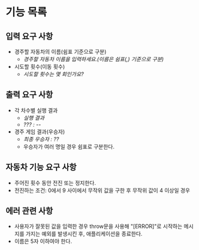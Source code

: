 # 기능 목록

## 입력 요구 사항

- 경주할 자동차의 이름(쉼표 기준으로 구분)
    - *경주할 자동차 이름을 입력하세요.(이름은 쉼표(,) 기준으로 구분)*
- 시도할 횟수(이동 횟수)
    - *시도할 횟수는 몇 회인가요?*

## 출력 요구 사항
- 각 차수별 실행 결과
    - *실행 결과*
    - *??? : --*
- 경주 게임 결과(우승자)
    - *최종 우승자 : ??*
    - 우승자가 여러 명일 경우 쉼표로 구분한다.

## 자동차 기능 요구 사항
- 주어진 횟수 동안 전진 또는 정지한다.
- 전진하는 조건: 0에서 9 사이에서 무작위 값을 구한 후 무작위 값이 4 이상일 경우

## 에러 관련 사항 
- 사용자가 잘못된 값을 입력한 경우 throw문을 사용해 "[ERROR]"로 시작하는 메시지를 가지는 예외를 발생시킨 후, 애플리케이션을 종료한다.
- 이름은 5자 이하여야 한다.